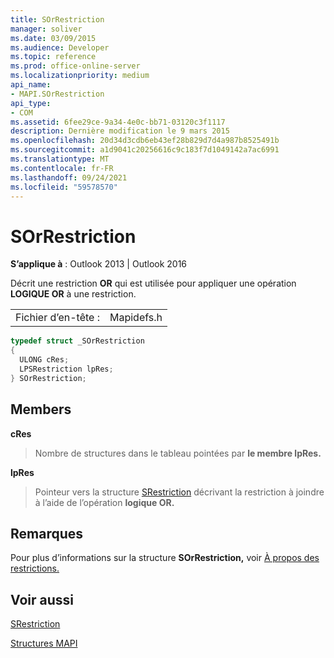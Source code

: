 ```yaml
---
title: SOrRestriction
manager: soliver
ms.date: 03/09/2015
ms.audience: Developer
ms.topic: reference
ms.prod: office-online-server
ms.localizationpriority: medium
api_name:
- MAPI.SOrRestriction
api_type:
- COM
ms.assetid: 6fee29ce-9a34-4e0c-bb71-03120c3f1117
description: Dernière modification le 9 mars 2015
ms.openlocfilehash: 20d34d3cdb6eb43ef28b829d7d4a987b8525491b
ms.sourcegitcommit: a1d9041c20256616c9c183f7d1049142a7ac6991
ms.translationtype: MT
ms.contentlocale: fr-FR
ms.lasthandoff: 09/24/2021
ms.locfileid: "59578570"
---
```

# <a name="sorrestriction"></a>SOrRestriction

  
  
**S’applique à** : Outlook 2013 | Outlook 2016 
  
Décrit une restriction **OR** qui est utilisée pour appliquer une opération **LOGIQUE OR** à une restriction. 
  
|||
|:-----|:-----|
|Fichier d’en-tête :  <br/> |Mapidefs.h  <br/> |
   
```cpp
typedef struct _SOrRestriction
{
  ULONG cRes;
  LPSRestriction lpRes;
} SOrRestriction;

```

## <a name="members"></a>Members

 **cRes**
  
> Nombre de structures dans le tableau pointées par **le membre lpRes.** 
    
 **lpRes**
  
> Pointeur vers la structure [SRestriction](srestriction.md) décrivant la restriction à joindre à l’aide de l’opération **logique OR.** 
    
## <a name="remarks"></a>Remarques

Pour plus d’informations sur la structure **SOrRestriction,** voir [À propos des restrictions.](about-restrictions.md) 
  
## <a name="see-also"></a>Voir aussi



[SRestriction](srestriction.md)


[Structures MAPI](mapi-structures.md)

